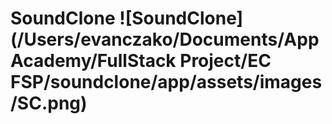 # SoundClone ![SoundClone](/Users/evanczako/Documents/App Academy/FullStack Project/EC FSP/soundclone/app/assets/images/SC.png)
